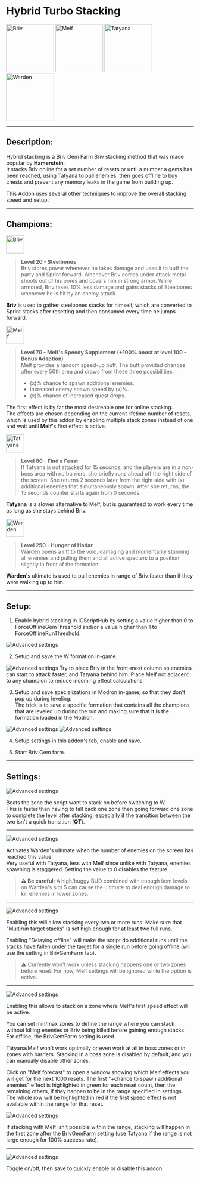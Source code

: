 # Hybrid Turbo Stacking

<p align="left">
<img alt="Briv" height="128" src="Images/Briv_portrait.png" width="128"/>
<img alt="Melf" height="128" src="Images/Melf_portrait.png" width="128"/>
<img alt="Tatyana" height="128" src="Images/Tatyana_portrait.png" width="128"/>
<img alt="Warden" height="128" src="Images/Warden_portrait.png" width="128"/>
</p>

___

## Description:

Hybrid stacking is a Briv Gem Farm Briv stacking method that was made popular by **Hamerstein**.  
It stacks Briv online for a set number of resets or until a number a gems has been reached, using Tatyana to pull enemies,
then goes offline to buy chests and prevent any memory leaks in the game from building up.

This Addon uses several other techniques to improve the overall stacking speed and setup.

___

## Champions:

<img alt="Briv" height="48" src="Images/Briv_portrait.png" width="48"/>

>**Level 20 - Steelbones**  
Briv stores power whenever he takes damage and uses it to buff the party and Sprint forward.
Whenever Briv comes under attack metal shoots out of his pores and covers him in strong armor.
While armored, Briv takes 10% less damage and gains stacks of Steelbones whenever he is hit by an enemy attack.

**Briv** is used to gather steelbones stacks for himself, which are converted to Sprint
stacks after resetting and then consumed every time he jumps forward.

<img alt="Melf" height="48" src="Images/Melf_portrait.png" width="48"/>

>**Level 70 - Melf's Speedy Supplement (+100% boost at level 100 - Bonus Adaption)**  
Melf provides a random speed-up buff. The buff provided changes after every 50th area and draws from these three possibilities:
>- (x)% chance to spawn additional enemies.
>- Increased enemy spawn speed by (x)%.
>- (x)% chance of increased quest drops.

The first effect is by far the most desireable one for online stacking.  
The effects are chosen depending on the current lifetime number of resets, which is used by this addon
by enabling multiple stack zones instead of one and wait until **Melf**'s first effect is active.

<img alt="Tatyana" height="48" src="Images/Tatyana_portrait.png" width="48"/>

>**Level 80 - Find a Feast**  
If Tatyana is not attacked for 15 seconds, and the players are in a non-boss area with no barriers,
she briefly runs ahead off the right side of the screen. She returns 2 seconds later from the right side with (x) additional enemies that simultaneously spawn.
After she returns, the 15 seconds counter starts again from 0 seconds.

**Tatyana** is a slower alternative to Melf, but is guaranteed to work every time as long as she stays behind Briv.

<img alt="Warden" height="48" src="Images/Warden_portrait.png" width="48"/>

>**Level 250 - Hunger of Hadar**  
Warden opens a rift to the void, damaging and momentarily stunning all enemies
and pulling them and all active specters to a position slightly in front of the formation.

**Warden**'s ultimate is used to pull enemies in range of Briv faster than if they were walking up to him.

___

## Setup:

1. Enable hybrid stacking in ICScriptHub by setting a value higher than 0
to ForceOfflineGemThreshold and/or a value higher than 1 to ForceOfflineRunThreshold.  
<img alt="Advanced settings" src="Images/advanced_settings.png"/>

2. Setup and save the W formation in-game.
<img alt="Advanced settings" src="Images/saved_formations.png"/>
Try to place Briv in the front-most column so enemies can start to attack faster, and Tatyana behind him.
Place Melf not adjacent to any champion to reduce incoming effect calculations.

3. Setup and save specializations in Modron in-game, so that they don't pop up during leveling.  
The trick is to save a specific formation that contains all the champions that are leveled up during the run
and making sure that it is the formation loaded in the Modron.  
<img alt="Advanced settings" src="Images/specs_formation.png"/>
<img alt="Advanced settings" src="Images/saved_specs.png"/>

4. Setup settings in this addon's tab, enable and save.

5. Start Briv Gem farm.

___

## Settings:

<img alt="Advanced settings" src="Images/Settings/settings_complete_zone.png"/>

Beats the zone the script want to stack on before switching to W.  
This is faster than having to fall back one zone then going forward one zone to complete the level after stacking,
especially if the transition between the two isn't a quick transition (**QT**).

___

<img alt="Advanced settings" src="Images/Settings/settings_Warden.png"/>

Activates Warden's ultimate when the number of enemies on the screen has reached this value.  
Very useful with Tatyana, less with Melf since unlike with Tatyana, enemies spawning is staggered.
Setting the value to 0 disables the feature.

>**⚠️ Be careful**: A high/buggy BUD combined with enough item levels on Warden's slot 5 can cause the ultimate
to deal enough damage to kill enemies in lower zones.

___

<img alt="Advanced settings" src="Images/Settings/settings_multirun.png"/>

Enabling this will allow stacking every two or more runs.
Make sure that "Multirun target stacks" is set high enough for at least two full runs.  

Enabling "Delaying offline" will make the script do additional runs until the stacks
have fallen under the target for a single run before going offline (will use the setting in BrivGemFarm tab).

> ⚠️ Currently won't work unless stacking happens one or two zones before reset.
For now, Melf settings will be ignored while the option is active.

___

<img alt="Advanced settings" src="Images/Settings/settings_Melf.png"/>

Enabling this allows to stack on a zone where Melf's first speed effect will be active. 

You can set min/max zones to define the range where you can stack without killing enemies
or Briv being killed before gaining enough stacks. For offline, the BrivGemFarm setting is used.  

Tatyana/Melf won't work optimally or even work at all in boss zones or in zones with barriers.
Stacking in a boss zone is disabled by default, and you can manually disable other zones.

Click on "Melf forecast" to open a window showing which Melf effects you will get for the next 1000 resets.
The first "+chance to spawn additional enemies" effect is highlighted in green for each reset count, then the remaining others,
if they happen to be in the range specified in settings.
The whole row will be highlighted in red if the first speed effect is not available within the range for that reset.

<img alt="Advanced settings" src="Images/Melf_forecast.png"/>

If stacking with Melf isn't possible within the range, stacking will happen in the first
zone after the BrivGemFarm setting (use Tatyana if the range is not large enough for 100% success rate).

___

<img alt="Advanced settings" src="Images/Settings/settings_enabled.png"/>

Toggle on/off, then save to quickly enable or disable this addon.